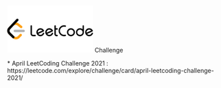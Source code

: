 # <div align="left">
<img src="https://github.com/mohammedismailb18/LeetCode/blob/main/logo.png" width="200" height="auto"/> Challenge
  </div> 
* April LeetCoding Challenge 2021 : https://leetcode.com/explore/challenge/card/april-leetcoding-challenge-2021/
